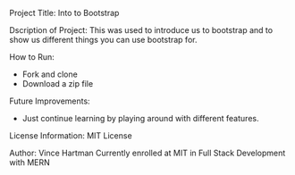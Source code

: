 Project Title: Into to Bootstrap

Dscription of Project: This was used to introduce us to bootstrap and to show us different things you can use bootstrap for.

How to Run:
- Fork and clone
- Download a zip file

Future Improvements:

- Just continue learning by playing around with different features.

License Information: MIT License

Author: Vince Hartman Currently enrolled at MIT in Full Stack Development with MERN
